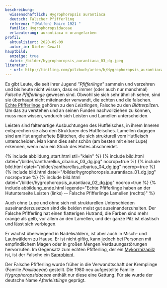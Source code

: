 ```yaml
---
beschreibung:
  wissenschaftlich: Hygrophoropsis aurantiaca
  deutsch: Falscher Pfifferling
  referenz: "(Wulfen) Maire 1921 "
  familie: Hygrophoropsidaceae
  erlaeuterung: aurantiaca = orangefarben
profil:
  aktualisiert: 2020-09-09
  autor_in: Dieter Gewalt
hauptbild:
  anzeige: true
  datei: /bilder/hygrophoropsis_aurantiaca_03_dg.jpeg
literatur:
  - url: http://tintling.com/pilzbuch/arten/h/Hygrophoropsis_aurantiaca.html
---
```

Es gibt Leute, die seit ihrer Jugend *"Pfifferlinge"* sammeln und verzehren und bis heute nicht wissen, dass es immer (oder auch nur manchmal) *Falsche Pfifferlinge* gewesen sind. Obwohl sie sich sehr ähnlich sehen, sind sie überhaupt nicht miteinander verwandt, die echten und die falschen. [Echte Pfifferlinge](/pilze/cantharellus-cibarius-pfifferling) gehören zu den *Leistlingen*, Falsche zu den *Blätterpilzen*. Um das zu verstehen und an seinen Funden nachvollziehen zu können, muss man wissen, wodurch sich Leisten und Lamellen unterscheiden.

Leisten sind faltenartige Ausbuchtungen des Hutfleisches, in ihrem Inneren entsprechen sie also den Strukturen des Hutfleisches. Lamellen dagegen sind am Hut angeheftete Blättchen, die sich strukturell vom Hutfleisch unterscheiden. Man kann dies sehr schön (am besten mit einer Lupe) erkennen, wenn man ein Stück des Hutes abschneidet. 

{% include abbildung_start.html stil="klein" %}
{% include bild.html datei="/bilder/cantharellus_cibarius_03_dg.jpg" nocrop=true %}
{% include bild.html datei="/bilder/cantharellus_cibarius_04_dg.jpg" nocrop=true %}
{% include bild.html datei="/bilder/hygrophoropsis_aurantiaca_01_dg.jpg" nocrop=true %}
{% include bild.html datei="/bilder/hygrophoropsis_aurantiaca_02_dg.jpg" nocrop=true %}
{% include abbildung_ende.html legende="Echte Pfifferlinge haben an der Hutunterseite Leisten (links) -- Falsche Pfifferlinge Lamellen (rechts)" %}

Auch ohne Lupe und ohne sich mit strukturellen Unterschieden auseinanderzusetzen sind die beiden meist gut auseinanderzuhalten. Der Falsche Pfifferling hat einen flatterigen Hutrand, die Farben sind mehr orange als gelb, vor allem an den Lamellen, und der ganze Pilz ist elastisch und lässt sich verbiegen. 

Er wächst überwiegend in Nadelwäldern, ist aber auch in Misch- und Laubwäldern zu Hause. Er ist nicht giftig, kann jedoch bei Personen mit empfindlichem Magen oder in großen Mengen Verdauungsstörungen hervorrufen. Im Gegensatz zum echten Pfifferling, der ein [Mykorrhizapilz](Mykorrhiza "Glossar") ist, ist der Falsche ein [Saprobiont](saprobiontisch "Glossar").

Der Falsche Pfifferling wurde früher in die Verwandtschaft der Kremplinge (Familie *Paxillaceae*) gestellt. Die 1980 neu aufgestellte Familie *Hygrophoropsidaceae* enthält nur diese eine Gattung. Für sie wurde der deutsche Name *Afterleistlinge* geprägt.